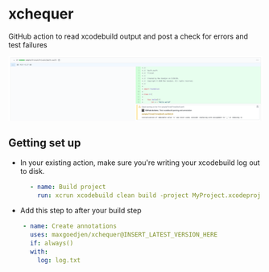 # xchequer
GitHub action to read xcodebuild output and post a check for errors and test failures

<img src="/.github/resources/screenshot.png" alt="Screenshot of xchequer output" width="600">

## Getting set up

- In your existing action, make sure you're writing your xcodebuild log out to disk.
```yaml
      - name: Build project
        run: xcrun xcodebuild clean build -project MyProject.xcodeproj -scheme MyProject > log.txt	
```
- Add this step to after your build step
```yaml
    - name: Create annotations
      uses: maxgoedjen/xchequer@INSERT_LATEST_VERSION_HERE
      if: always()
      with:
        log: log.txt

```

